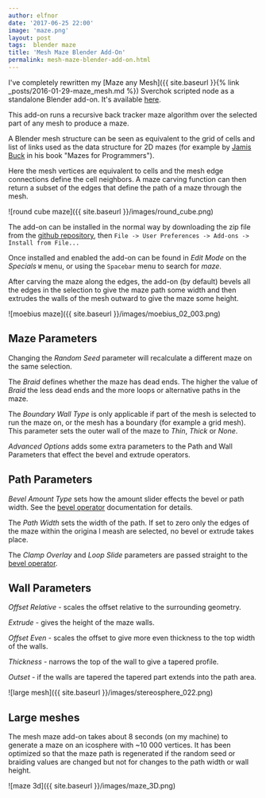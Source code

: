 ```yaml
---
author: elfnor
date: '2017-06-25 22:00'
image: 'maze.png'
layout: post
tags:  blender maze
title: 'Mesh Maze Blender Add-On'
permalink: mesh-maze-blender-add-on.html
---
```


I\'ve completely rewritten my [Maze any Mesh]({{ site.baseurl }}{% link _posts/2016-01-29-maze_mesh.md %}) Sverchok scripted node as a standalone Blender add-on. It\'s available [here](https://github.com/elfnor/mesh_maze).

This add-on runs a recursive back tracker maze algorithm over the selected part of any mesh to produce a maze.

A Blender mesh structure can be seen as equivalent to the grid of cells and list of links used as the data structure for 2D mazes (for example by [Jamis Buck](http://weblog.jamisbuck.org/2011/2/7/maze-generation-algorithm-recap) in his book \"Mazes for Programmers\").

Here the mesh vertices are equivalent to cells and the mesh edge connections define the cell neighbors. A maze carving function can then return a subset of the edges that define the path of a maze through the mesh.

![round cube maze]({{ site.baseurl }}/images/round_cube.png)

The add-on can be installed in the normal way by downloading the zip file from the [github repository](https://github.com/elfnor/mesh_maze), then `File -> User Preferences -> Add-ons -> Install from File...`

Once installed and enabled the add-on can be found in *Edit Mode* on the *Specials* `W` menu, or using the `Spacebar` menu to search for *maze*.

After carving the maze along the edges, the add-on (by default) bevels all the edges in the selection to give the maze path some width and then extrudes the walls of the mesh outward to give the maze some height.

![moebius maze]({{ site.baseurl }}/images/moebius_02_003.png)

## Maze Parameters

Changing the *Random Seed* parameter will recalculate a different maze on the same selection.

The *Braid* defines whether the maze has dead ends. The higher the value of *Braid* the less dead ends and the more loops or alternative paths in the maze.

The *Boundary Wall Type* is only applicable if part of the mesh is selected to run the maze on, or the mesh has a boundary (for example a grid mesh). This parameter sets the outer wall of the maze to *Thin*, *Thick* or *None*.

*Advanced Options* adds some extra parameters to the Path and Wall Parameters that effect the bevel and extrude operators.

## Path Parameters

*Bevel Amount Type* sets how the amount slider effects the bevel or path width. See the [bevel operator](https://docs.blender.org/manual/en/dev/modeling/meshes/editing/subdividing/bevel.html) documentation for details.

The *Path Width* sets the width of the path. If set to zero only the edges of the maze within the origina l meash are selected, no bevel or extrude takes place.

The *Clamp Overlay* and *Loop Slide* parameters are passed straight to the [bevel operator](https://docs.blender.org/manual/en/dev/modeling/meshes/editing/subdividing/bevel.html).

## Wall Parameters

*Offset Relative* - scales the offset relative to the surrounding geometry.

*Extrude* - gives the height of the maze walls.

*Offset Even* - scales the offset to give more even thickness to the top width of the walls.

*Thickness* - narrows the top of the wall to give a tapered profile.

*Outset* - if the walls are tapered the tapered part extends into the path area.

![large mesh]({{ site.baseurl }}/images/stereosphere_022.png)

## Large meshes

The mesh maze add-on takes about 8 seconds (on my machine) to generate a maze on an icosphere with ~10 000 vertices. It has been optimized so that the maze path is regenerated if the random seed or braiding values are changed but not for changes to the path width or wall height.

![maze 3d]({{ site.baseurl }}/images/maze_3D.png)
